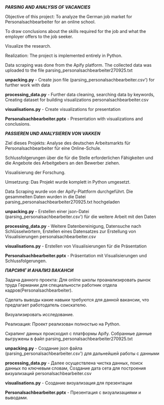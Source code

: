   ***PARSING AND ANALYSIS OF VACANCIES***

  Objective of this project: To analyze the German job market for Personalsachbearbeiter for an online school.

To draw conclusions about the skills required for the job and what the employer offers to the job seeker.
                        
Visualize the research.
                        
  Realization: The project is implemented entirely in Python.
  
Data scraping was done from the Apify platform. The collected data was uploaded to the file parsing_personalsachbearbeiter270925.txt
            
**unpacking.py** - Create json file (parsing_personalsachbearbeiter.csv') for further work with data 
            
**processing_data.py** - Further data cleaning, searching data by keywords, Creating dataset for building visualizations personalsachbearbeiter.csv
            
**visualisations.py** - Create visualizations for presentation
            
**Personalsachbearbeiter.pptx** - Presentation with visualizations and conclusions.

            


  ***PASSIEREN UND ANALYSIEREN VON VAKKEN***

  Ziel dieses Projekts: Analyse des deutschen Arbeitsmarkts für Personalsachbearbeiter für eine Online-Schule.

Schlussfolgerungen über die für die Stelle erforderlichen Fähigkeiten und die Angebote des Arbeitgebers an den Bewerber ziehen.

Visualisierung der Forschung.
                        
  Umsetzung: Das Projekt wurde komplett in Python umgesetzt.

Data Scraping wurde von der Apify-Plattform durchgeführt. Die gesammelten Daten wurden in die Datei parsing_personalsachbearbeiter270925.txt hochgeladen
            
  **unpacking.py** - Erstellen einer json-Datei (parsing_personalsachbearbeiter.csv') für die weitere Arbeit mit den Daten 
            
  **processing_data.py** - Weitere Datenbereinigung, Datensuche nach Schlüsselwörtern, Erstellen eines Datensatzes zur Erstellung von Visualisierungen personalsachbearbeiter.csv
            
  **visualisations.py** - Erstellen von Visualisierungen für die Präsentation
            
  **Personalsachbearbeiter.pptx** - Präsentation mit Visualisierungen und Schlussfolgerungen.

            


***ПАРСИНГ И АНАЛИЗ ВАКАНСИ***

  Задача данного проекта: Для online школы проанализировать рынок труда Германии для специальности работник отдела кадров(Personalsachbearbeiter).

Сделать выводы какие навыки требуются для данной вакансии, что предлагает работодатель соискателю.

Визуализировать исследование.
                        
   Реализация: Проект реализован полностью на Python.

Скрапинг данных происходил с платформы Apify. Собранные данные выгружены в файл parsing_personalsachbearbeiter270925.txt
            
  **unpacking.py** - Создание json файла (parsing_personalsachbearbeiter.csv') для дальнейшей работы с данными 
            
  **processing_data.py** - Далее осуществлена чистка данных, поиск данных по ключевым словам, Создание дата сета для построения визуализаций personalsachbearbeiter.csv
            
  **visualisations.py** - Создание визуализация для презентации
            
  **Personalsachbearbeiter.pptx** - Презентация с визуализациями и выводами.
